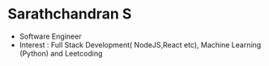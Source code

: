 # Sarathchandran S

- Software Engineer
- Interest : Full Stack Development( NodeJS,React etc), Machine Learning (Python) and Leetcoding 
